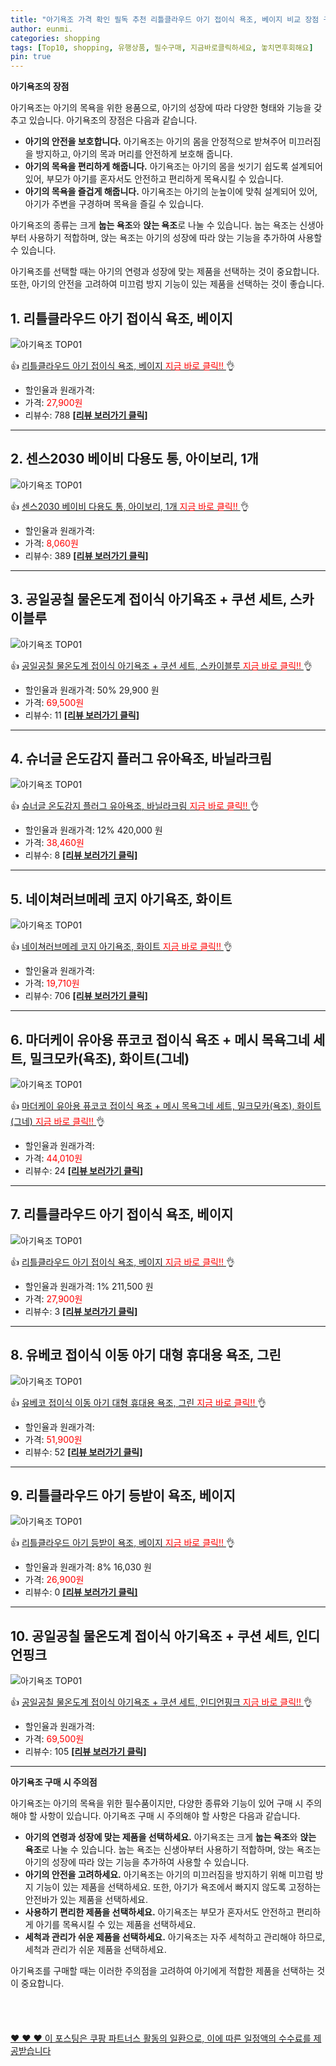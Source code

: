 ```yaml
---
title: "아기욕조 가격 확인 필독 추천 리틀클라우드 아기 접이식 욕조, 베이지 비교 장점 구매가이드"
author: eunmi.
categories: shopping
tags: [Top10, shopping, 유행상품, 필수구매, 지금바로클릭하세요, 놓치면후회해요]
pin: true
---
```

**아기욕조의 장점**

아기욕조는 아기의 목욕을 위한 용품으로, 아기의 성장에 따라 다양한 형태와 기능을 갖추고 있습니다. 아기욕조의 장점은 다음과 같습니다.

* **아기의 안전을 보호합니다.** 아기욕조는 아기의 몸을 안정적으로 받쳐주어 미끄러짐을 방지하고, 아기의 목과 머리를 안전하게 보호해 줍니다.
* **아기의 목욕을 편리하게 해줍니다.** 아기욕조는 아기의 몸을 씻기기 쉽도록 설계되어 있어, 부모가 아기를 혼자서도 안전하고 편리하게 목욕시킬 수 있습니다.
* **아기의 목욕을 즐겁게 해줍니다.** 아기욕조는 아기의 눈높이에 맞춰 설계되어 있어, 아기가 주변을 구경하며 목욕을 즐길 수 있습니다.

아기욕조의 종류는 크게 **눕는 욕조**와 **앉는 욕조**로 나눌 수 있습니다. 눕는 욕조는 신생아부터 사용하기 적합하며, 앉는 욕조는 아기의 성장에 따라 앉는 기능을 추가하여 사용할 수 있습니다.

아기욕조를 선택할 때는 아기의 연령과 성장에 맞는 제품을 선택하는 것이 중요합니다. 또한, 아기의 안전을 고려하여 미끄럼 방지 기능이 있는 제품을 선택하는 것이 좋습니다.

   

## 1. 리틀클라우드 아기 접이식 욕조, 베이지

![아기욕조 TOP01](https://thumbnail6.coupangcdn.com/thumbnails/remote/230x230ex/image/vendor_inventory/369a/4e1c6448c814dba54bba9f0179e69bb28916333460f0123e80b4832c9e3b.jpg)


👍 [리틀클라우드 아기 접이식 욕조, 베이지 <font color=red> 지금 바로 클릭!! </font> ](https://link.coupang.com/re/AFFSDP?lptag=AF3617701&subid=GithubCoopas&pageKey=7060132673&traceid=V0-153&itemId=17503199499&vendorItemId=84752200039) 👌 


- 할인율과 원래가격: 
- 가격: <span style='color:red'>27,900원</span>
- 리뷰수: 788  [**[리뷰 보러가기 클릭]**](https://link.coupang.com/re/AFFSDP?lptag=AF3617701&subid=GithubCoopas&pageKey=7060132673&traceid=V0-153&itemId=17503199499&vendorItemId=84752200039)

---


   

## 2. 센스2030 베이비 다용도 통, 아이보리, 1개

![아기욕조 TOP01](https://thumbnail10.coupangcdn.com/thumbnails/remote/230x230ex/image/retail/images/2424839627717983-c43e9eea-a02c-4f8e-ac82-506c1b297083.jpg)


👍 [센스2030 베이비 다용도 통, 아이보리, 1개 <font color=red> 지금 바로 클릭!! </font> ](https://link.coupang.com/re/AFFSDP?lptag=AF3617701&subid=GithubCoopas&pageKey=66575831&traceid=V0-153&itemId=223734701&vendorItemId=3543379503) 👌 


- 할인율과 원래가격: 
- 가격: <span style='color:red'>8,060원</span>
- 리뷰수: 389  [**[리뷰 보러가기 클릭]**](https://link.coupang.com/re/AFFSDP?lptag=AF3617701&subid=GithubCoopas&pageKey=66575831&traceid=V0-153&itemId=223734701&vendorItemId=3543379503)

---


   

## 3. 공일공칠 물온도계 접이식 아기욕조 + 쿠션 세트, 스카이블루

![아기욕조 TOP01](https://thumbnail9.coupangcdn.com/thumbnails/remote/230x230ex/image/vendor_inventory/9be0/7007145d8c2db7280e602ce924ed709e7f5c611c0682f9c91789f7e85332.png)


👍 [공일공칠 물온도계 접이식 아기욕조 + 쿠션 세트, 스카이블루 <font color=red> 지금 바로 클릭!! </font> ](https://link.coupang.com/re/AFFSDP?lptag=AF3617701&subid=GithubCoopas&pageKey=6945117003&traceid=V0-153&itemId=16854474184&vendorItemId=84334815319) 👌 


- 할인율과 원래가격: 50%  29,900   원
- 가격: <span style='color:red'>69,500원</span>
- 리뷰수: 11  [**[리뷰 보러가기 클릭]**](https://link.coupang.com/re/AFFSDP?lptag=AF3617701&subid=GithubCoopas&pageKey=6945117003&traceid=V0-153&itemId=16854474184&vendorItemId=84334815319)

---


   

## 4. 슈너글 온도감지 플러그 유아욕조, 바닐라크림

![아기욕조 TOP01](https://thumbnail8.coupangcdn.com/thumbnails/remote/230x230ex/image/retail/images/45384218472964-960973fc-fcd2-4d49-a92e-d202ad813400.jpg)


👍 [슈너글 온도감지 플러그 유아욕조, 바닐라크림 <font color=red> 지금 바로 클릭!! </font> ](https://link.coupang.com/re/AFFSDP?lptag=AF3617701&subid=GithubCoopas&pageKey=2310930900&traceid=V0-153&itemId=15375880575&vendorItemId=82595964098) 👌 


- 할인율과 원래가격: 12%  420,000   원
- 가격: <span style='color:red'>38,460원</span>
- 리뷰수: 8  [**[리뷰 보러가기 클릭]**](https://link.coupang.com/re/AFFSDP?lptag=AF3617701&subid=GithubCoopas&pageKey=2310930900&traceid=V0-153&itemId=15375880575&vendorItemId=82595964098)

---


   

## 5. 네이쳐러브메레 코지 아기욕조, 화이트

![아기욕조 TOP01](https://thumbnail10.coupangcdn.com/thumbnails/remote/230x230ex/image/rs_quotation_api/iuohab2j/1aed1a2fcb4340fc95ff447efa716d43.jpg)


👍 [네이쳐러브메레 코지 아기욕조, 화이트 <font color=red> 지금 바로 클릭!! </font> ](https://link.coupang.com/re/AFFSDP?lptag=AF3617701&subid=GithubCoopas&pageKey=6297743881&traceid=V0-153&itemId=13005585078&vendorItemId=80268779087) 👌 


- 할인율과 원래가격: 
- 가격: <span style='color:red'>19,710원</span>
- 리뷰수: 706  [**[리뷰 보러가기 클릭]**](https://link.coupang.com/re/AFFSDP?lptag=AF3617701&subid=GithubCoopas&pageKey=6297743881&traceid=V0-153&itemId=13005585078&vendorItemId=80268779087)

---


   

## 6. 마더케이 유아용 퓨코코 접이식 욕조 + 메시 목욕그네 세트, 밀크모카(욕조), 화이트(그네)

![아기욕조 TOP01](https://thumbnail7.coupangcdn.com/thumbnails/remote/230x230ex/image/retail/images/1687147217508484-72513dc2-9462-4d6b-bf35-af8a648f0921.jpg)


👍 [마더케이 유아용 퓨코코 접이식 욕조 + 메시 목욕그네 세트, 밀크모카(욕조), 화이트(그네) <font color=red> 지금 바로 클릭!! </font> ](https://link.coupang.com/re/AFFSDP?lptag=AF3617701&subid=GithubCoopas&pageKey=6340481175&traceid=V0-153&itemId=13299164643&vendorItemId=80556363415) 👌 


- 할인율과 원래가격: 
- 가격: <span style='color:red'>44,010원</span>
- 리뷰수: 24  [**[리뷰 보러가기 클릭]**](https://link.coupang.com/re/AFFSDP?lptag=AF3617701&subid=GithubCoopas&pageKey=6340481175&traceid=V0-153&itemId=13299164643&vendorItemId=80556363415)

---


   

## 7. 리틀클라우드 아기 접이식 욕조, 베이지

![아기욕조 TOP01](https://thumbnail6.coupangcdn.com/thumbnails/remote/230x230ex/image/vendor_inventory/369a/4e1c6448c814dba54bba9f0179e69bb28916333460f0123e80b4832c9e3b.jpg)


👍 [리틀클라우드 아기 접이식 욕조, 베이지 <font color=red> 지금 바로 클릭!! </font> ](https://link.coupang.com/re/AFFSDP?lptag=AF3617701&subid=GithubCoopas&pageKey=7060132673&traceid=V0-153&itemId=17503199499&vendorItemId=84752200039) 👌 


- 할인율과 원래가격: 1%  211,500   원
- 가격: <span style='color:red'>27,900원</span>
- 리뷰수: 3  [**[리뷰 보러가기 클릭]**](https://link.coupang.com/re/AFFSDP?lptag=AF3617701&subid=GithubCoopas&pageKey=7060132673&traceid=V0-153&itemId=17503199499&vendorItemId=84752200039)

---


   

## 8. 유베코 접이식 이동 아기 대형 휴대용 욕조, 그린

![아기욕조 TOP01](https://thumbnail10.coupangcdn.com/thumbnails/remote/230x230ex/image/vendor_inventory/5d8c/3308b59e832850c1025f716c6805937b99600fcba67ef39606b69fb9dc53.jpg)


👍 [유베코 접이식 이동 아기 대형 휴대용 욕조, 그린 <font color=red> 지금 바로 클릭!! </font> ](https://link.coupang.com/re/AFFSDP?lptag=AF3617701&subid=GithubCoopas&pageKey=6529972917&traceid=V0-153&itemId=14499454510&vendorItemId=86904869401) 👌 


- 할인율과 원래가격: 
- 가격: <span style='color:red'>51,900원</span>
- 리뷰수: 52  [**[리뷰 보러가기 클릭]**](https://link.coupang.com/re/AFFSDP?lptag=AF3617701&subid=GithubCoopas&pageKey=6529972917&traceid=V0-153&itemId=14499454510&vendorItemId=86904869401)

---


   

## 9. 리틀클라우드 아기 등받이 욕조, 베이지

![아기욕조 TOP01](https://thumbnail9.coupangcdn.com/thumbnails/remote/230x230ex/image/vendor_inventory/ea4a/660fc4e385bdcacd2cdaaa010689f80e75f472cbbe6f2483aca81565067f.jpg)


👍 [리틀클라우드 아기 등받이 욕조, 베이지 <font color=red> 지금 바로 클릭!! </font> ](https://link.coupang.com/re/AFFSDP?lptag=AF3617701&subid=GithubCoopas&pageKey=7060172516&traceid=V0-153&itemId=17503399251&vendorItemId=84751920322) 👌 


- 할인율과 원래가격: 8%  16,030   원
- 가격: <span style='color:red'>26,900원</span>
- 리뷰수: 0  [**[리뷰 보러가기 클릭]**](https://link.coupang.com/re/AFFSDP?lptag=AF3617701&subid=GithubCoopas&pageKey=7060172516&traceid=V0-153&itemId=17503399251&vendorItemId=84751920322)

---


   

## 10. 공일공칠 물온도계 접이식 아기욕조 + 쿠션 세트, 인디언핑크

![아기욕조 TOP01](https://thumbnail6.coupangcdn.com/thumbnails/remote/230x230ex/image/vendor_inventory/7ad5/7d4596741a8d1ac28f684b3aff801c7593dcb233d9292402b05bb371ebdb.png)


👍 [공일공칠 물온도계 접이식 아기욕조 + 쿠션 세트, 인디언핑크 <font color=red> 지금 바로 클릭!! </font> ](https://link.coupang.com/re/AFFSDP?lptag=AF3617701&subid=GithubCoopas&pageKey=6945117003&traceid=V0-153&itemId=16854474191&vendorItemId=84334815331) 👌 


- 할인율과 원래가격: 
- 가격: <span style='color:red'>69,500원</span>
- 리뷰수: 105  [**[리뷰 보러가기 클릭]**](https://link.coupang.com/re/AFFSDP?lptag=AF3617701&subid=GithubCoopas&pageKey=6945117003&traceid=V0-153&itemId=16854474191&vendorItemId=84334815331)

---
**아기욕조 구매 시 주의점**

아기욕조는 아기의 목욕을 위한 필수품이지만, 다양한 종류와 기능이 있어 구매 시 주의해야 할 사항이 있습니다. 아기욕조 구매 시 주의해야 할 사항은 다음과 같습니다.

* **아기의 연령과 성장에 맞는 제품을 선택하세요.** 아기욕조는 크게 **눕는 욕조**와 **앉는 욕조**로 나눌 수 있습니다. 눕는 욕조는 신생아부터 사용하기 적합하며, 앉는 욕조는 아기의 성장에 따라 앉는 기능을 추가하여 사용할 수 있습니다.
* **아기의 안전을 고려하세요.** 아기욕조는 아기의 미끄러짐을 방지하기 위해 미끄럼 방지 기능이 있는 제품을 선택하세요. 또한, 아기가 욕조에서 빠지지 않도록 고정하는 안전바가 있는 제품을 선택하세요.
* **사용하기 편리한 제품을 선택하세요.** 아기욕조는 부모가 혼자서도 안전하고 편리하게 아기를 목욕시킬 수 있는 제품을 선택하세요.
* **세척과 관리가 쉬운 제품을 선택하세요.** 아기욕조는 자주 세척하고 관리해야 하므로, 세척과 관리가 쉬운 제품을 선택하세요.

아기욕조를 구매할 때는 이러한 주의점을 고려하여 아기에게 적합한 제품을 선택하는 것이 중요합니다.<br><br><br><br><br> [ ❤ ❤ ❤ 이 포스팅은 쿠팡 파트너스 활동의 일환으로, 이에 따른 일정액의 수수료를 제공받습니다](https://link.coupang.com/a/bcEFyh)